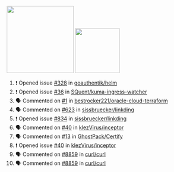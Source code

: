 <a href="https://github.com/bestrocker221"><img src="https://github-readme-stats-sigma-five.vercel.app/api?username=bestrocker221&count_private=true&theme=dark" height="180" /></a> <a href="https://github.com/bestrocker221"><img src="https://github-readme-stats-sigma-five.vercel.app/api/top-langs/?username=bestrocker221&langs_count=8&theme=dark&hide=tex,java,html,css&layout=compact" height="120" /></a>


<!--START_SECTION:activity--> 
1. ❗ Opened issue [#328](https://github.com/goauthentik/helm/issues/328) in [goauthentik/helm](https://github.com/goauthentik/helm)
2. ❗ Opened issue [#36](https://github.com/SQuent/kuma-ingress-watcher/issues/36) in [SQuent/kuma-ingress-watcher](https://github.com/SQuent/kuma-ingress-watcher)
3. 🗣 Commented on [#1](https://github.com/bestrocker221/oracle-cloud-terraform/issues/1#issuecomment-2655672967) in [bestrocker221/oracle-cloud-terraform](https://github.com/bestrocker221/oracle-cloud-terraform)
4. 🗣 Commented on [#623](https://github.com/sissbruecker/linkding/issues/623#issuecomment-2360092113) in [sissbruecker/linkding](https://github.com/sissbruecker/linkding)
5. ❗ Opened issue [#834](https://github.com/sissbruecker/linkding/issues/834) in [sissbruecker/linkding](https://github.com/sissbruecker/linkding)
6. 🗣 Commented on [#40](https://github.com/klezVirus/inceptor/issues/40) in [klezVirus/inceptor](https://github.com/klezVirus/inceptor)
7. 🗣 Commented on [#13](https://github.com/GhostPack/Certify/issues/13) in [GhostPack/Certify](https://github.com/GhostPack/Certify)
8. ❗️ Opened issue [#40](https://github.com/klezVirus/inceptor/issues/40) in [klezVirus/inceptor](https://github.com/klezVirus/inceptor)
9. 🗣 Commented on [#8859](https://github.com/curl/curl/issues/8859) in [curl/curl](https://github.com/curl/curl)
10. 🗣 Commented on [#8859](https://github.com/curl/curl/issues/8859) in [curl/curl](https://github.com/curl/curl)
<!--END_SECTION:activity-->
